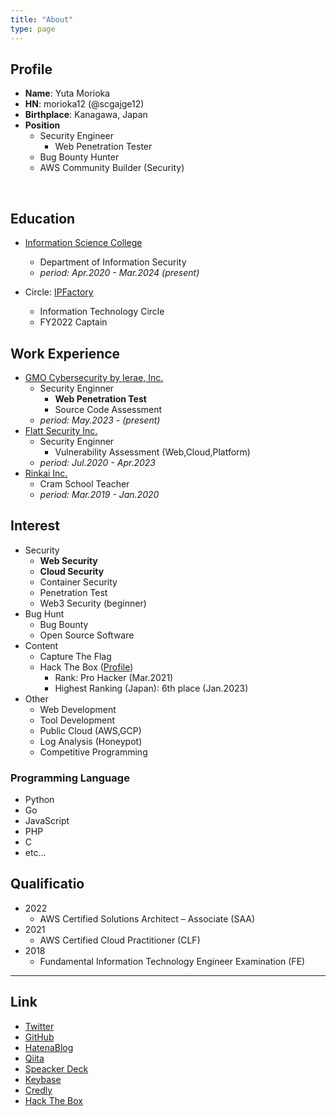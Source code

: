 ```yaml
---
title: "About"
type: page
---
```


## Profile
- **Name**: Yuta Morioka
- **HN**: morioka12 (@scgajge12)
- **Birthplace**: Kanagawa, Japan
- **Position**
  - Security Engineer
    - Web Penetration Tester
  - Bug Bounty Hunter
  - AWS Community Builder (Security)

<br>

## Education
- [Information Science College](https://isc.iwasaki.ac.jp/)
  - Department of Information Security
  - *period: Apr.2020 - Mar.2024 (present)*

- Circle: [IPFactory](https://www.ipfactory.org/)
  - Information Technology Circle
  - FY2022 Captain

## Work Experience
- [GMO Cybersecurity by Ierae, Inc.](https://gmo-cybersecurity.com/)
  - Security Enginner
    - **Web Penetration Test**
    - Source Code Assessment
  - *period: May.2023 - (present)*
- [Flatt Security Inc.](https://flatt.tech/)
  - Security Enginner
    - Vulnerability Assessment (Web,Cloud,Platform)
  - *period: Jul.2020 - Apr.2023*
- [Rinkai Inc.](https://www.rinkaiseminar.co.jp/)
  - Cram School Teacher
  - *period: Mar.2019 - Jan.2020*

## Interest
- Security
  - **Web Security**
  - **Cloud Security**
  - Container Security
  - Penetration Test
  - Web3 Security (beginner)
- Bug Hunt
  - Bug Bounty
  - Open Source Software
- Content
  - Capture The Flag
  - Hack The Box ([Profile](https://app.hackthebox.com/profile/503730))
    - Rank: Pro Hacker (Mar.2021)
    - Highest Ranking (Japan): 6th place (Jan.2023)
- Other
  - Web Development
  - Tool Development
  - Public Cloud (AWS,GCP)
  - Log Analysis (Honeypot)
  - Competitive Programming

### Programming Language
- Python
- Go
- JavaScript
- PHP
- C
-  etc...

## Qualificatio
- 2022
  - AWS Certified Solutions Architect – Associate (SAA)
- 2021
  - AWS Certified Cloud Practitioner (CLF)
- 2018
  - Fundamental Information Technology Engineer Examination (FE)

---

## Link
- [Twitter](https://twitter.com/scgajge12)
- [GitHub](https://github.com/scgajge12)
- [HatenaBlog](https://scgajge12.hatenablog.com/archive)
- [Qiita](https://qiita.com/scgajge12)
- [Speacker Deck](https://speakerdeck.com/scgajge12)
- [Keybase](https://keybase.io/morioka12)
- [Credly](https://www.credly.com/users/yuta-morioka.9fcde5f4)
- [Hack The Box](https://www.hackthebox.eu/profile/503730)
